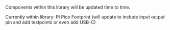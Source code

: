 Components within this library will be updated time to time.

Currently within library:
Pi Pico Footprint (will update to include input output pin and add testpoints or even add USB-C)
